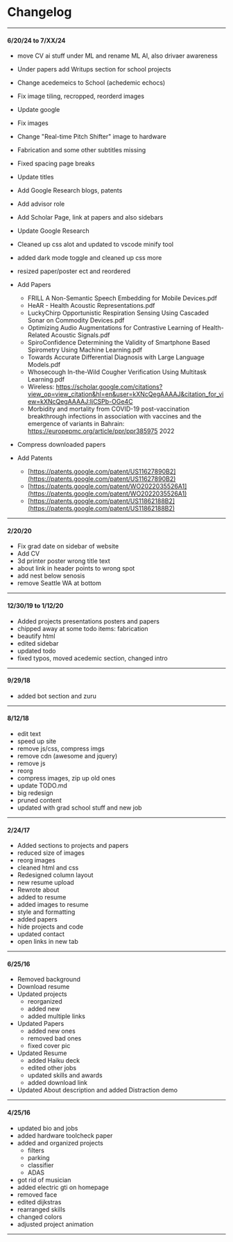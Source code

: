 # Changelog
---------------
#### 6/20/24 to 7/XX/24
* move CV ai stuff under ML and rename ML AI, also drivaer awareness
* Under papers add Writups section for school projects
* Change acedemeics to School (achedemic echocs)
* Fix image tiling, recropped, reorderd images
* Update google
* Fix images
* Change "Real-time Pitch Shifter" image to hardware
* Fabrication and some other subtitles missing
* Fixed spacing page breaks
* Update titles
* Add Google Research blogs, patents
* Add advisor role
* Add Scholar Page, link at papers and also sidebars
* Update Google Research
* Cleaned up css alot and updated to vscode minify tool
* added dark mode toggle and cleaned up css more
* resized paper/poster ect and reordered

* Add Papers
  * FRILL A Non-Semantic Speech Embedding for Mobile Devices.pdf
  * HeAR - Health Acoustic Representations.pdf
  * LuckyChirp Opportunistic Respiration Sensing Using Cascaded Sonar on Commodity Devices.pdf
  * Optimizing Audio Augmentations for Contrastive Learning of Health-Related Acoustic Signals.pdf
  * SpiroConfidence Determining the Validity of Smartphone Based Spirometry Using Machine Learning.pdf
  * Towards Accurate Differential Diagnosis with Large Language Models.pdf
  * Whosecough In-the-Wild Cougher Verification Using Multitask Learning.pdf
  *  Wireless: https://scholar.google.com/citations?view_op=view_citation&hl=en&user=kXNcQegAAAAJ&citation_for_view=kXNcQegAAAAJ:IjCSPb-OGe4C
  * Morbidity and mortality from COVID-19 post-vaccination breakthrough infections in association with vaccines and the emergence of variants in Bahrain: https://europepmc.org/article/ppr/ppr385975 2022

* Compress downloaded papers

* Add Patents
  * [https://patents.google.com/patent/US11627890B2](https://patents.google.com/patent/US11627890B2)
  * [https://patents.google.com/patent/WO2022035526A1](https://patents.google.com/patent/WO2022035526A1)
  * [https://patents.google.com/patent/US11862188B2](https://patents.google.com/patent/US11862188B2)

---------------
#### 2/20/20
* Fix grad date on sidebar of website
* Add CV
* 3d printer poster wrong title text
* about link in header points to wrong spot
* add nest below senosis
* remove Seattle WA at bottom

---------------
#### 12/30/19 to 1/12/20
* Added projects presentations posters and papers
* chipped away at some todo items: fabrication
* beautify html
* edited sidebar
* updated todo
* fixed typos, moved acedemic section, changed intro

---------------
#### 9/29/18
* added bot section and zuru

---------------
#### 8/12/18
* edit text
* speed up site 
* remove js/css, compress imgs
* remove cdn (awesome and jquery)
* remove js
* reorg
* compress images, zip up old ones
* update TODO.md
* big redesign
* pruned content
* updated with grad school stuff and new job

---------------
#### 2/24/17
* Added sections to projects and papers
* reduced size of images
* reorg images
* cleaned html and css
* Redesigned column layout
* new resume upload
* Rewrote about
* added to resume
* added images to resume
* style and formatting
* added papers
* hide projects and code
* updated contact
* open links in new tab

---------------
#### 6/25/16
* Removed background
* Download resume
* Updated projects
	* reorganized
	* added new
	* added multiple links
* Updated Papers
	* added new ones
	* removed bad ones
	* fixed cover pic
* Updated Resume
	* added Haiku deck
	* edited other jobs
	* updated skills and awards
	* added download link
* Updated About description and added Distraction demo

---------------
#### 4/25/16
* updated bio and jobs
* added hardware toolcheck paper
* added and organized projects
	* filters
	* parking
	* classifier
	* ADAS
* got rid of musician
* added electric gti on homepage
* removed face
* edited dijkstras
* rearranged skills
* changed colors
* adjusted project animation
----------------
